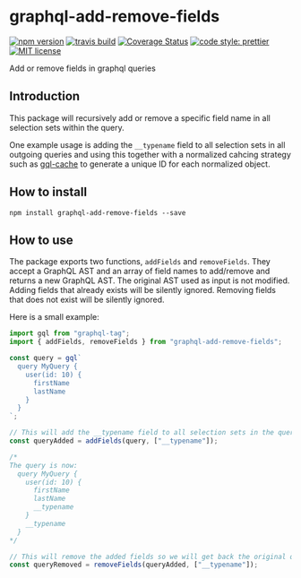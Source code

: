 # graphql-add-remove-fields

[![npm version][version-image]][version-url]
[![travis build][travis-image]][travis-url]
[![Coverage Status][coveralls-image]][coveralls-url]
[![code style: prettier][prettier-image]][prettier-url]
[![MIT license][license-image]][license-url]

Add or remove fields in graphql queries

## Introduction

This package will recursively add or remove a specific field name in all selection sets within the query.

One example usage is adding the `__typename` field to all selection sets in all outgoing queries and using this together with a normalized cahcing strategy such as [gql-cache](https://www.npmjs.com/package/gql-cache) to generate a unique ID for each normalized object.

## How to install

```
npm install graphql-add-remove-fields --save
```

## How to use

The package exports two functions, `addFields` and `removeFields`. They accept a GraphQL AST and an array of field names to add/remove and returns a new GraphQL AST. The original AST used as input is not modified. Adding fields that already exists will be silently ignored. Removing fields that does not exist will be silently ignored.

Here is a small example:

```js
import gql from "graphql-tag";
import { addFields, removeFields } from "graphql-add-remove-fields";

const query = gql`
  query MyQuery {
    user(id: 10) {
      firstName
      lastName
    }
  }
`;

// This will add the __typename field to all selection sets in the query
const queryAdded = addFields(query, ["__typename"]);

/*
The query is now:
  query MyQuery {
    user(id: 10) {
      firstName
      lastName
      __typename
    }
    __typename
  }
*/

// This will remove the added fields so we will get back the original query
const queryRemoved = removeFields(queryAdded, ["__typename"]);
```

[version-image]: https://img.shields.io/npm/v/graphql-add-remove-fields.svg?style=flat
[version-url]: https://www.npmjs.com/package/graphql-add-remove-fields
[travis-image]: https://travis-ci.com/dividab/graphql-add-remove-fields.svg?branch=master&style=flat
[travis-url]: https://travis-ci.com/dividab/graphql-add-remove-fields
[coveralls-image]: https://coveralls.io/repos/github/dividab/graphql-add-remove-fields/badge.svg?branch=master
[coveralls-url]: https://coveralls.io/github/dividab/graphql-add-remove-fields?branch=master
[license-image]: https://img.shields.io/github/license/dividab/graphql-add-remove-fields.svg?style=flat
[license-url]: https://opensource.org/licenses/MIT
[prettier-image]: https://img.shields.io/badge/code_style-prettier-ff69b4.svg?style=flat
[prettier-url]: https://github.com/prettier/prettier

